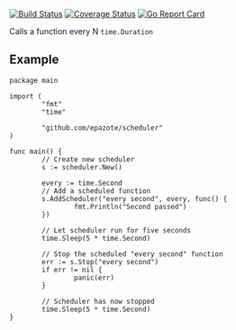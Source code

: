 [![Build Status](https://travis-ci.org/epazote/scheduler.svg?branch=master)](https://travis-ci.org/epazote/scheduler)
[![Coverage Status](https://coveralls.io/repos/github/epazote/scheduler/badge.svg?branch=master)](https://coveralls.io/github/epazote/scheduler?branch=master)
[![Go Report Card](https://goreportcard.com/badge/github.com/epazote/scheduler)](https://goreportcard.com/report/github.com/epazote/scheduler)

Calls a function every N `time.Duration`

Example
-------

```
package main

import (
        "fmt"
        "time"

        "github.com/epazote/scheduler"
)

func main() {
        // Create new scheduler
        s := scheduler.New()

        every := time.Second
        // Add a scheduled function
        s.AddScheduler("every second", every, func() {
                fmt.Println("Second passed")
        })

        // Let scheduler run for five seconds
        time.Sleep(5 * time.Second)

        // Stop the scheduled "every second" function
        err := s.Stop("every second")
        if err != nil {
                panic(err)
        }

        // Scheduler has now stopped
        time.Sleep(5 * time.Second)
}
```
